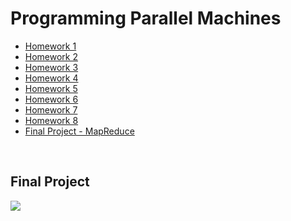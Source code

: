 # Programming Parallel Machines
* [Homework 1](#)
* [Homework 2](#)
* [Homework 3](#)
* [Homework 4](#)
* [Homework 5](#)
* [Homework 6](#)
* [Homework 7](#)
* [Homework 8](#)
* [Final Project - MapReduce](#Final-Project)
<br />


## Final Project
![](./doc/Architecture.png)
